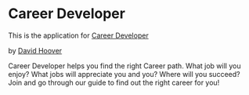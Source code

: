 # Career Developer

This is the application for
[Career Developer](http://www.careerdeveloper.net)

by [David Hoover](http://www.dphoover.com)

Career Developer helps you find the right Career path.  What job will you enjoy? What jobs will appreciate you and you? Where will you succeed? 
Join and go through our guide to find out the right career for you!

